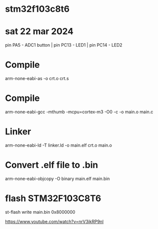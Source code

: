 # stm32f103c8t6
# sat 22 mar 2024

pin PA5 - ADC1 button | pin PC13 - LED1 | pin PC14 - LED2

# Compile
arm-none-eabi-as -o crt.o crt.s
# Compile
arm-none-eabi-gcc -mthumb -mcpu=cortex-m3 -O0 -c -o main.o main.c
# Linker
arm-none-eabi-ld -T linker.ld -o main.elf crt.o main.o
# Convert .elf file to .bin
arm-none-eabi-objcopy -O binary main.elf main.bin
# flash STM32F103C8T6
st-flash write main.bin 0x8000000

https://www.youtube.com/watch?v=nrV3ikRP9nI
